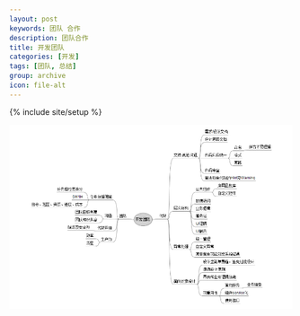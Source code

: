 ```yaml
---
layout: post
keywords: 团队 合作
description: 团队合作
title: 开发团队
categories: [开发]
tags: [团队, 总结]
group: archive
icon: file-alt
---
```

{% include site/setup %}

![](/image/dev_team.png)